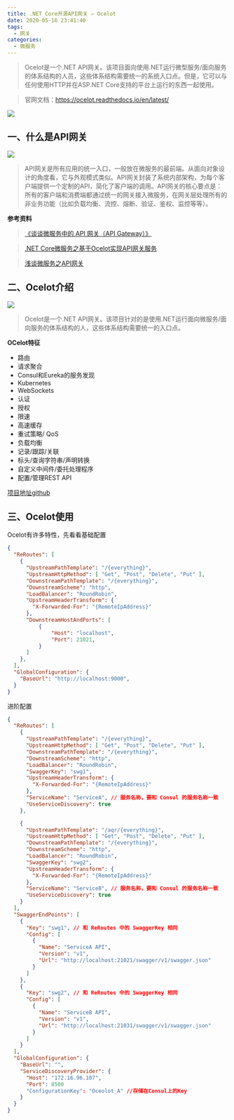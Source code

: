 ```yaml
---
title: .NET Core开源API网关 – Ocelot
date: 2020-05-16 23:41:40
tags:
  - 网关
categories:
  - 微服务
---
```


> Ocelot是一个.NET API网关。该项目面向使用.NET运行微型服务/面向服务的体系结构的人员，这些体系结构需要统一的系统入口点。但是，它可以与任何使用HTTP并在ASP.NET Core支持的平台上运行的东西一起使用。

> 官网文档：https://ocelot.readthedocs.io/en/latest/

![](https://cdn.jsdelivr.net/gh/uncmd/MyResource/Hexo/images/ocelot.png)

<!-- more -->

## 一、什么是API网关

![](https://cdn.jsdelivr.net/gh/uncmd/MyResource/Hexo/images/apigateway.png)

> API网关是所有应用的统一入口，一般放在微服务的最前端。从面向对象设计的角度看，它与外观模式类似。API网关封装了系统内部架构，为每个客户端提供一个定制的API，简化了客户端的调用。API网关的核心要点是：所有的客户端和消费端都通过统一的网关接入微服务，在网关层处理所有的非业务功能（比如负载均衡、流控、熔断、验证、鉴权、监控等等）。

**参考资料**

> [《谈谈微服务中的 API 网关（API Gateway）》](https://www.cnblogs.com/savorboard/p/api-gateway.html)

> [.NET Core微服务之基于Ocelot实现API网关服务](https://www.cnblogs.com/edisonchou/p/api_gateway_ocelot_foundation_01.html)

> [浅谈微服务之API网关](https://cloud.tencent.com/developer/news/257354)

## 二、Ocelot介绍

![](https://cdn.jsdelivr.net/gh/uncmd/MyResource/Hexo/images/ocelot.png)

> Ocelot是一个.NET API网关。该项目针对的是使用.NET运行面向微服务/面向服务的体系结构的人，这些体系结构需要统一的入口点。

**OCelot特征**

* 路由
* 请求聚合
* Consul和Eureka的服务发现
* Kubernetes
* WebSockets
* 认证
* 授权
* 限速
* 高速缓存
* 重试策略/ QoS
* 负载均衡
* 记录/跟踪/关联
* 标头/查询字符串/声明转换
* 自定义中间件/委托处理程序
* 配置/管理REST API

[项目地址github](https://github.com/ThreeMammals/Ocelot)

## 三、Ocelot使用

Ocelot有许多特性，先看看基础配置

```json
{
  "ReRoutes": [
    {
      "UpstreamPathTemplate": "/{everything}",
      "UpstreamHttpMethod": [ "Get", "Post", "Delete", "Put" ],
      "DownstreamPathTemplate": "/{everything}",
      "DownstreamScheme": "http",
      "LoadBalancer": "RoundRobin",
      "UpstreamHeaderTransform": {
        "X-Forwarded-For": "{RemoteIpAddress}"
      },
      "DownstreamHostAndPorts": [
          {
              "Host": "localhost",
              "Port": 21021,
          }
      ]
    },
  ],
  "GlobalConfiguration": {
    "BaseUrl": "http://localhost:9000",
  }
}
```

进阶配置

```json
{
  "ReRoutes": [
    {
      "UpstreamPathTemplate": "/{everything}",
      "UpstreamHttpMethod": [ "Get", "Post", "Delete", "Put" ],
      "DownstreamPathTemplate": "/{everything}",
      "DownstreamScheme": "http",
      "LoadBalancer": "RoundRobin",
      "SwaggerKey": "swg1",
      "UpstreamHeaderTransform": {
        "X-Forwarded-For": "{RemoteIpAddress}"
      },
      "ServiceName": "ServiceA", // 服务名称，要和 Consul 的服务名称一致
      "UseServiceDiscovery": true
    },

    {
      "UpstreamPathTemplate": "/aqr/{everything}",
      "UpstreamHttpMethod": [ "Get", "Post", "Delete", "Put" ],
      "DownstreamPathTemplate": "/{everything}",
      "DownstreamScheme": "http",
      "LoadBalancer": "RoundRobin",
      "SwaggerKey": "swg2",
      "UpstreamHeaderTransform": {
        "X-Forwarded-For": "{RemoteIpAddress}"
      },
      "ServiceName": "ServiceB", // 服务名称，要和 Consul 的服务名称一致
      "UseServiceDiscovery": true
    }
  ],
  "SwaggerEndPoints": [
    {
      "Key": "swg1", // 和 ReRoutes 中的 SwaggerKey 相同
      "Config": [
        {
          "Name": "ServiceA API",
          "Version": "v1",
          "Url": "http://localhost:21021/swagger/v1/swagger.json"
        }
      ]
    },
    {
      "Key": "swg2", // 和 ReRoutes 中的 SwaggerKey 相同
      "Config": [
        {
          "Name": "ServiceB API",
          "Version": "v1",
          "Url": "http://localhost:21031/swagger/v1/swagger.json"
        }
      ]
    }
  ],
  "GlobalConfiguration": {
    "BaseUrl": "",
    "ServiceDiscoveryProvider": {
      "Host": "172.16.96.107",
      "Port": 8500
      "ConfigurationKey": "Oceolot_A" //存储在Consul上的Key
    }
  }
}
```